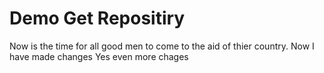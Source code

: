 # Demo Get Repositiry
Now is the time for all good men to come to the aid of thier country.
Now I have made changes
Yes even more chages
